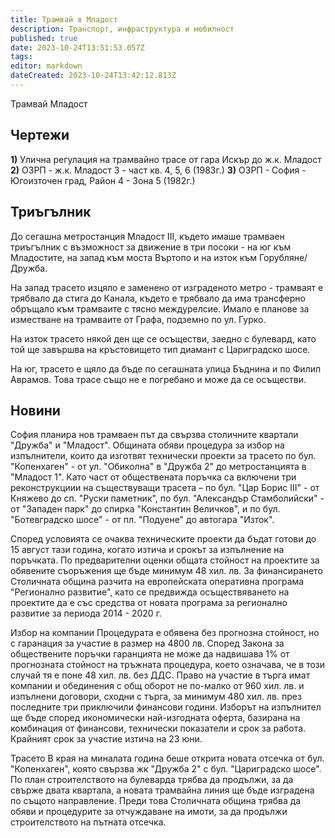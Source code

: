 ```yaml
---
title: Трамвай в Младост
description: Транспорт, инфраструктура и мобилност
published: true
date: 2023-10-24T13:51:53.057Z
tags: 
editor: markdown
dateCreated: 2023-10-24T13:42:12.813Z
---
```


Трамвай Младост

## Чертежи
**1)** Улична регулация на трамвайно трасе от гара Искър до ж.к. Младост 
**2)** ОЗРП - ж.к. Младост 3 - част кв. 4, 5, 6 (1983г.)
**3)** ОЗРП - София - Югоизточен град, Район 4 - Зона 5 (1982г.)




## Триъгълник
До сегашна метростанция Младост III, където имаше трамваен триъгълник с възможност за движение в три посоки - на юг към Младостите, на запад към моста Въртопо и на изток към Горубляне/Дружба.

На запад трасето изцяло е заменено от изграденото метро - трамваят е трябвало да стига до Канала, където е трябвало да има трансферно обръщало към трамваите с тясно междурелсие. Имало е планове за изместване на трамваите от Графа, подземно по ул. Гурко.

На изток трасето някой ден ще се осъществи, заедно с булевард, като той ще завършва на кръстовището тип диамант с Цариградско шосе.

На юг, трасето е щяло да бъде по сегашната улица Бъднина и по Филип Аврамов. Това трасе също не е погребано и може да се осъществи.









## Новини

София планира нов трамваен път да свързва столичните квартали "Дружба" и "Младост". Общината обяви процедура за избор на изпълнители, които да изготвят технически проекти за трасето по бул. "Копенхаген" - от ул. "Обиколна" в "Дружба 2" до метростанцията в "Младост 1".  Като част от обществената поръчка са включени три реконструкциии на съществуващи трасета – по бул. "Цар Борис III" - от Княжево до сп. "Руски паметник", по бул. "Александър Стамболийски" - от "Западен парк" до спирка "Константин Величков", и по бул. "Ботевградско шосе" - от пл. "Подуене" до автогара "Изток".

Според условията се очаква техническите проекти да бъдат готови до 15 август тази година, когато изтича и срокът за изпълнение на поръчката. По предварителни оценки общата стойност на проектите за обявените съоръжения ще бъде минимум 48 хил. лв. За финансирането Столичната община разчита на европейската оперативна програма "Регионално развитие", като се предвижда осъществяването на проектите да е със средства от новата програма за регионално развитие за периода 2014 - 2020 г.

Избор на компании
Процедурата е обявена без прогнозна стойност, но с гаранация за участие в размер на 4800 лв. Според Закона за обществените поръчки гаранцията не може да надвишава 1% от прогнозната стойност на тръжната процедура, което означава, че в този случай тя е поне 48 хил. лв. без ДДС. Право на участие в търга имат компании и обединения с общ оборот не по-малко от 960 хил. лв. и изпълнени договори, сходни с търга, за минимум 480 хил. лв. през последните три приключили финансови години. Изборът на изпълнител ще бъде според икономически най-изгодната оферта, базирана на комбинация от финансови, технически показатели и срок за работа. Крайният срок за участие изтича на 23 юни.

Трасето
В края на миналата година беше открита новата отсечка от бул. "Копенхаген", която свързва жк "Дружба 2" с бул. "Цариградско шосе". По план строителството на булеварда трябва да продължи, за да свърже двата квартала, а новата трамвайна линия ще бъде изградена по същото направление. Преди това Столичната община трябва да обяви и процедурите за отчуждаване на имоти, за да продължи строителството на пътната отсечка.